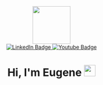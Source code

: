 <div id="header" align="center">
  <img src="https://media.giphy.com/media/M9gbBd9nbDrOTu1Mqx/giphy.gif" width="100"/>
  <div id="badges"> 
  <a href="https://www.linkedin.com/in/eugene-omelchenko/">
    <img src="https://img.shields.io/badge/LinkedIn-blue?style=for-the-badge&logo=linkedin&logoColor=white" alt="LinkedIn Badge"/>
  </a>
  <a href="https://t.me/Plarget">
    <img src="https://img.shields.io/badge/Telegram-blue?style=for-the-badge&logo=telegram&logoColor=white" alt="Youtube Badge"/>
  </a>
</div>
  <img src="https://komarev.com/ghpvc/?username=plarget&style=flat-square&color=blue" alt=""/>
<h1>
  Hi, I'm Eugene
  <img src="https://media.giphy.com/media/hvRJCLFzcasrR4ia7z/giphy.gif" width="30px"/>
</h1
</div
 
 
